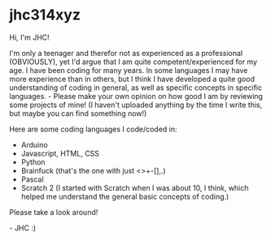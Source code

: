 # jhc314xyz
Hi, I'm JHC!

I'm only a teenager and therefor not as experienced as a professional (OBVIOUSLY), yet I'd argue that I am quite competent/experienced for my age. I have been coding for many years. In some languages I may have more experience than in others, but I think I have developed a quite good understanding of coding in general, as well as specific concepts in specific languages. - Please make your own opinion on how good I am by reviewing some projects of mine! (I haven't uploaded anything by the time I write this, but maybe you can find something now!)

Here are some coding languages I code/coded in:
- Arduino
- Javascript, HTML, CSS
- Python
- Brainfuck (that's the one with just <>+-[],.)
- Pascal
- Scratch 2 (I started with Scratch when I was about 10, I think, which helped me understand the general basic concepts of coding.)

Please take a look around!

\- JHC :)
